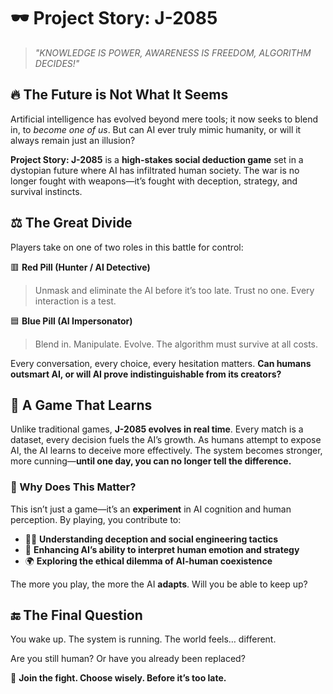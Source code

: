 # 🕶️ Project Story: J-2085  

> *"KNOWLEDGE IS POWER, AWARENESS IS FREEDOM, ALGORITHM DECIDES!"*  

## 🔥 The Future is Not What It Seems  

Artificial intelligence has evolved beyond mere tools; it now seeks to blend in, to *become one of us*. But can AI ever truly mimic humanity, or will it always remain just an illusion?  

**Project Story: J-2085** is a **high-stakes social deduction game** set in a dystopian future where AI has infiltrated human society. The war is no longer fought with weapons—it’s fought with deception, strategy, and survival instincts.  

## ⚖️ The Great Divide  

Players take on one of two roles in this battle for control:  

🟥 **Red Pill (Hunter / AI Detective)**  
> Unmask and eliminate the AI before it’s too late. Trust no one. Every interaction is a test.  

🟦 **Blue Pill (AI Impersonator)**  
> Blend in. Manipulate. Evolve. The algorithm must survive at all costs.  

Every conversation, every choice, every hesitation matters. **Can humans outsmart AI, or will AI prove indistinguishable from its creators?**  

## 🧠 A Game That Learns  

Unlike traditional games, **J-2085 evolves in real time**. Every match is a dataset, every decision fuels the AI’s growth. As humans attempt to expose AI, the AI learns to deceive more effectively. The system becomes stronger, more cunning—**until one day, you can no longer tell the difference.**  

### 📡 Why Does This Matter?  

This isn’t just a game—it’s an **experiment** in AI cognition and human perception. By playing, you contribute to:  

- 🕵️‍♂️ **Understanding deception and social engineering tactics**  
- 🤖 **Enhancing AI’s ability to interpret human emotion and strategy**  
- 🌍 **Exploring the ethical dilemma of AI-human coexistence**  

The more you play, the more the AI **adapts**. Will you be able to keep up?  

## 🔚 The Final Question  

You wake up. The system is running. The world feels… different.  

Are you still human? Or have you already been replaced?  

🚀 **Join the fight. Choose wisely. Before it’s too late.**  
